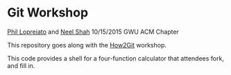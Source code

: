 # Git Workshop

[Phil Lopreiato](https://github.com/phil-lopreiato) and [Neel Shah](https://github.com/nks5295)
10/15/2015
GWU ACM Chapter

This repository goes along with the [How2Git](https://github.com/phil-lopreiato/git-workshop.git) workshop.

This code provides a shell for a four-function calculator that attendees
fork, and fill in.
